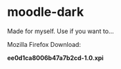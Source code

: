 # moodle-dark

Made for myself. Use if you want to...

Mozilla Firefox Download:

**ee0d1ca8006b47a7b2cd-1.0.xpi**
